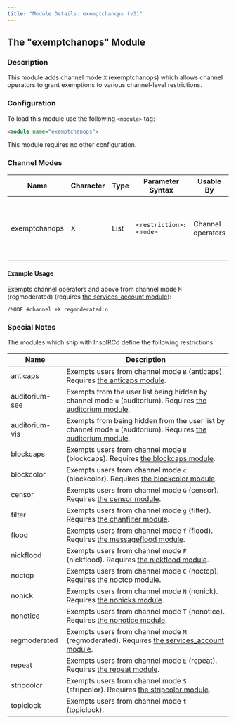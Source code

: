 ```yaml
---
title: "Module Details: exemptchanops (v3)"
---
```


## The "exemptchanops" Module

### Description

This module adds channel mode `X` (exemptchanops) which allows channel operators to grant exemptions to various channel-level restrictions.

### Configuration

To load this module use the following `<module>` tag:

```xml
<module name="exemptchanops">
```

This module requires no other configuration.

### Channel Modes

Name          | Character | Type | Parameter Syntax       | Usable By         | Description
------------- | --------- | ---- | ---------------------- | ----------------- | -----------
exemptchanops | X         | List | `<restriction>:<mode>` | Channel operators | Exempts users with the &lt;mode&gt; prefix mode or higher from &lt;restriction&gt;.

#### Example Usage

Exempts channel operators and above from channel mode `M` (regmoderated) (requires [the services_account module](/3/modules/services_account)):

```plaintext
/MODE #channel +X regmoderated:o
```

### Special Notes

The modules which ship with InspIRCd define the following restrictions:

Name           | Description
-------------- | -----------
anticaps       | Exempts users from channel mode `B` (anticaps). Requires [the anticaps module](/3/modules/anticaps).
auditorium-see | Exempts from the user list being hidden by channel mode `u` (auditorium). Requires [the auditorium module](/3/modules/auditorium).
auditorium-vis | Exempts from being hidden from the user list by channel mode `u` (auditorium). Requires [the auditorium module](/3/modules/auditorium).
blockcaps      | Exempts users from channel mode `B` (blockcaps). Requires [the blockcaps module](/3/modules/blockcaps).
blockcolor     | Exempts users from channel mode `c` (blockcolor). Requires [the blockcolor module](/3/modules/blockcolor).
censor         | Exempts users from channel mode `G` (censor). Requires [the censor module](/3/modules/censor).
filter         | Exempts users from channel mode `g` (filter). Requires [the chanfilter module](/3/modules/chanfilter).
flood          | Exempts users from channel mode `f` (flood). Requires [the messageflood module](/3/modules/messageflood).
nickflood      | Exempts users from channel mode `F` (nickflood). Requires [the nickflood module](/3/modules/nickflood).
noctcp         | Exempts users from channel mode `C` (noctcp). Requires [the noctcp module](/3/modules/noctcp).
nonick         | Exempts users from channel mode `N` (nonick). Requires [the nonicks module](/3/modules/nonicks).
nonotice       | Exempts users from channel mode `T` (nonotice). Requires [the nonotice module](/3/modules/nonotice).
regmoderated   | Exempts users from channel mode `M` (regmoderated). Requires [the services_account module](/3/modules/services_account).
repeat         | Exempts users from channel mode `E` (repeat). Requires [the repeat module](/3/modules/repeat).
stripcolor     | Exempts users from channel mode `S` (stripcolor). Requires [the stripcolor module](/3/modules/stripcolor).
topiclock      | Exempts users from channel mode `t` (topiclock).
